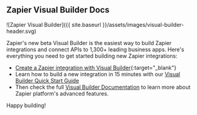 ## Zapier Visual Builder Docs

![Zapier Visual Builder]({{ site.baseurl }}/assets/images/visual-builder-header.svg)

Zapier's new beta Visual Builder is the easiest way to build Zapier integrations and connect APIs to 1,300+ leading business apps. Here's everything you need to get started building new Zapier integrations:

- [Create a Zapier integration with Visual Builder](https://zapier.com/app/developer/){:target="_blank"}
- Learn how to build a new integration in 15 minutes with our [Visual Builder Quick Start Guide](https://zapier.github.io/visual-builder/quickstart/introduction)
- Then check the full [Visual Builder Documentation](https://zapier.github.io/visual-builder/docs/intro) to learn more about Zapier platform's advanced features.

Happy building!

